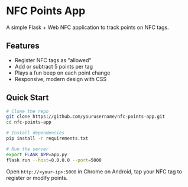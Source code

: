 # NFC Points App

A simple Flask + Web NFC application to track points on NFC tags.

## Features
- Register NFC tags as "allowed"
- Add or subtract 5 points per tag
- Plays a fun beep on each point change
- Responsive, modern design with CSS

## Quick Start
```bash
# Clone the repo
git clone https://github.com/yourusername/nfc-points-app.git
cd nfc-points-app

# Install dependencies
pip install -r requirements.txt

# Run the server
export FLASK_APP=app.py
flask run --host=0.0.0.0 --port=5000
```

Open `http://<your-ip>:5000` in Chrome on Android, tap your NFC tag to register or modify points.
